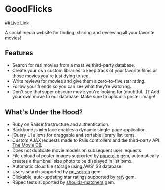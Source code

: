 # GoodFlicks

##[Live Link](http://www.goodflicks.co)

A social media website for finding, sharing and reviewing all your favorite movies!

## Features

* Search for real movies from a massive third-party database.
* Create your own custom libraries to keep track of your favorite films or those movies you're just dying to see.
* Write reviews for movies and give them a zero-to-five star rating.
* Follow your friends so you can see what they're watching.
* Don't see that super obscure movie you're looking for (doubtful...)? Add your own movie to our database. Make sure to upload a poster image!

## What's Under the Hood?

* Ruby on Rails infrastructure and authentication.
* Backbone.js interface enables a dynamic single-page application.
* jQuery UI allows for draggable and sortable library list items.
* Custom AJAX requests made to Rails controllers and the third-party API, [The Movie DB](https://www.themoviedb.org/documentation/api).
* Does not duplicate movie models on subsequent user requests.
* File upload of poster images supported by [paperclip](https://github.com/thoughtbot/paperclip) gem, automatically creates a thumbnail size photo to be displayed in list items.
* Automatic cloud file storage using AWS' S3 database.
* Users search supported by [pg_search](https://github.com/Casecommons/pg_search) gem.
* Clickable, auto-updating star ratings supported by [raty](https://github.com/wbotelhos/raty) gem.
* RSpec tests supported by [shoulda-matchers](https://github.com/thoughtbot/shoulda-matchers) gem.
